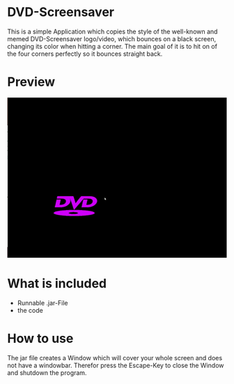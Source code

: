 # DVD-Screensaver
This is a simple Application which copies the style of the well-known and memed DVD-Screensaver logo/video, which bounces on a black screen, changing its color when hitting a corner.
The main goal of it is to hit on of the four corners perfectly so it bounces straight back.

# Preview
![Preview](DVD_Screensaver.gif)

# What is included
- Runnable .jar-File
- the code

# How to use
The jar file creates a Window which will cover your whole screen and does not have a windowbar. Therefor press the Escape-Key to close the Window and shutdown the program.
